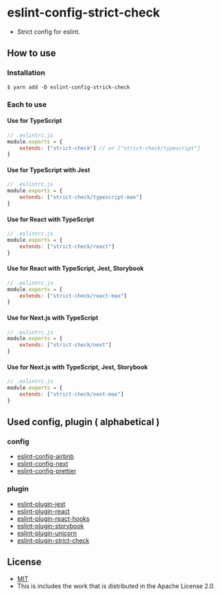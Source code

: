 # eslint-config-strict-check
- Strict config for eslint.

## How to use
### Installation

```shell
$ yarn add -D eslint-config-strick-check
```

### Each to use
#### Use for TypeScript

```javascript
// .eslintrc.js
module.exports = {
    extends: ["strict-check"] // or ["strict-check/typescript"]
}
```

#### Use for TypeScript with Jest

```javascript
// .eslintrc.js
module.exports = {
    extends: ["strict-check/typescript-max"]
}
```

#### Use for React with TypeScript

```javascript
// .eslintrc.js
module.exports = {
    extends: ["strict-check/react"]
}
```

#### Use for React with TypeScript, Jest, Storybook

```javascript
// .eslintrc.js
module.exports = {
    extends: ["strict-check/react-max"]
}
```

#### Use for Next.js with TypeScript

```javascript
// .eslintrc.js
module.exports = {
    extends: ["strict-check/next"]
}
```

#### Use for Next.js with TypeScript, Jest, Storybook

```javascript
// .eslintrc.js
module.exports = {
    extends: ["strict-check/next-max"]
}
```

## Used config, plugin ( alphabetical )
### config
- [eslint-config-airbnb](https://www.npmjs.com/package/eslint-config-airbnb)
- [eslint-config-next](https://www.npmjs.com/package/eslint-config-next)
- [eslint-config-prettier](https://www.npmjs.com/package/eslint-config-prettier)

### plugin
- [eslint-plugin-jest](https://www.npmjs.com/package/eslint-plugin-jest)
- [eslint-plugin-react](https://www.npmjs.com/package/eslint-plugin-react)
- [eslint-plugin-react-hooks](https://www.npmjs.com/package/eslint-plugin-react-hooks)
- [eslint-plugin-storybook](https://www.npmjs.com/package/eslint-plugin-storybook)
- [eslint-plugin-unicorn](https://www.npmjs.com/package/eslint-plugin-unicorn)
- [eslint-plugin-strict-check](https://www.npmjs.com/package/eslint-plugin-strict-check)

## License
- [MIT](LICENSE)
- This is includes the work that is distributed in the Apache License 2.0.
